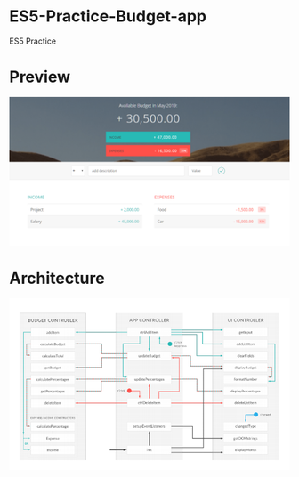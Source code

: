 # ES5-Practice-Budget-app
ES5 Practice

# Preview
![Image of this project](https://github.com/ArtyomPerederiy/ES5-Practice-Budget-app/blob/master/preview.png?raw=true)

# Architecture
![Architecture](https://github.com/ArtyomPerederiy/ES5-Practice-Budget-app/blob/master/architecture.png?raw=true)
